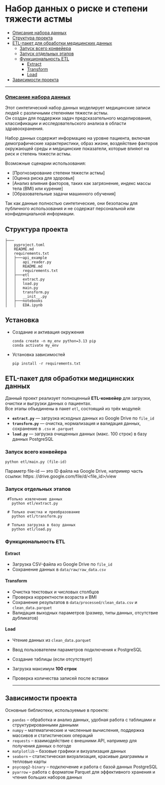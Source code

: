 # Набор данных о риске и степени тяжести астмы


- [Описание набора данных](#описание-набора-данных)
- [Структура проекта](#Структура-проекта)
- [ETL-пакет для обработки медицинских данных](#etl-пакет-для-обработки-медицинских-данных)
  - [ Запуск всего конвейера](#-запуск-всего-конвейера)
  - [ Запуск отдельных этапов](#-запуск-отдельных-этапов)
  - [ Функциональность ETL](#-функциональность-etl)
    - [ Extract](#-extract)
    - [ Transform](#-transform)
    - [ Load](#-load)
- [ Зависимости проекта](#️-зависимости-проекта)




---

### [Описание набора данных](https://drive.google.com/file/d/1e_B0JuGIwMeVWKbchUdzw8xcAkh0hPbX/view?usp=drive_link)

Этот синтетический набор данных моделирует медицинские записи людей с различными степенями тяжести астмы.  
Он создан для поддержки задач предсказательного моделирования, классификации и исследовательского анализа в области здравоохранения.

Набор данных содержит информацию на уровне пациента, включая демографические характеристики, образ жизни, воздействие факторов окружающей среды и медицинские показатели, которые влияют на риск и степень тяжести астмы.

Возможные сценарии использования:

- [Прогнозирование степени тяжести астмы]  
- [Оценка риска для здоровья]  
- [Анализ влияния факторов, таких как загрязнение, индекс массы тела (BMI) или курение]  
- [Образовательные задачи машинного обучения]

Так как данные полностью синтетические, они безопасны для публичного использования и не содержат персональной или конфиденциальной информации.

##  Структура проекта

```
├───
│   pyproject.toml
│   README.md
│   requirements.txt
│   ├───api_example
│   │   api_reader.py
│   │   README.md
│   │   requirements.txt
│   ├───etl
│   │   extract.py
│   │   load.py
│   │   main.py
│   │   transform.py
│   │   __init__.py
│   ├───notebooks
│   │   EDA.ipynb
```        

## Установка 
   - Создание и активация окружения
     ```
     conda create -n my_env python=3.13 pip
     conda activate my_env
     ```
  - Установка зависимостей 
     ```
     pip install -r requirements.txt
     ```


##  ETL-пакет для обработки медицинских данных

Данный проект реализует полноценный **ETL-конвейер** для загрузки, очистки и выгрузки данных о пациентах.  
Все этапы объединены в пакет `etl`, состоящий из трёх модулей:

- **`extract.py`** — загрузка исходных данных из Google Drive по `file_id`  
- **`transform.py`** — очистка, нормализация и валидация данных, сохранение в `.csv` и `.parquet`  
- **`load.py`** — загрузка очищенных данных (макс. 100 строк) в базу данных PostgreSQL  



###  Запуск всего конвейера


```
python etl/main.py (file-id)
```
Параметр file-id — это ID файла на Google Drive, например часть ссылки: https: //drive.google.com/file/d/<file_id>/view


###  Запуск отдельных этапов
```
 #Только извлечение данных
   python etl/extract.py 

 # Только очистка и преобразование
   python etl/transform.py  

 # Только загрузка в базу данных
   python etl/load.py
```
###  Функциональность ETL

####  Extract  
- Загрузка CSV-файла из Google Drive по `file_id`  
- Сохранение данных в `data/raw/raw_data.csv`  

####  Transform  
- Очистка текстовых и числовых столбцов  
- Проверка корректности возраста и BMI  
- Сохранение результатов в `data/processed/clean_data.csv` и `clean_data.parquet`  
- Валидация выходных параметров (размер, типы данных, отсутствие дубликатов)  

####  Load  
- Чтение данных из `clean_data.parquet`  
- Ввод пользователем параметров подключения к PostgreSQL  
- Создание таблицы (если отсутствует)  
- Загрузка максимум **100 строк**  
- Проверка количества записей после вставки  

  ---
##  Зависимости проекта

Основные библиотеки, используемые в проекте:

- `pandas` – обработка и анализ данных, удобная работа с таблицами и структурированными данными  
- `numpy` – математические и численные вычисления, поддержка массивов и статистических операций  
- `requests` – взаимодействие с внешними API, например для получения данных о погоде  
- `matplotlib` – базовые графики и визуализация данных  
- `seaborn` – статистическая визуализация, красивые диаграммы и тепловые карты  
- `psycopg2-binary` – подключение и работа с базой данных PostgreSQL  
- `pyarrow` – работа с форматом Parquet для эффективного хранения и чтения больших наборов данных  








